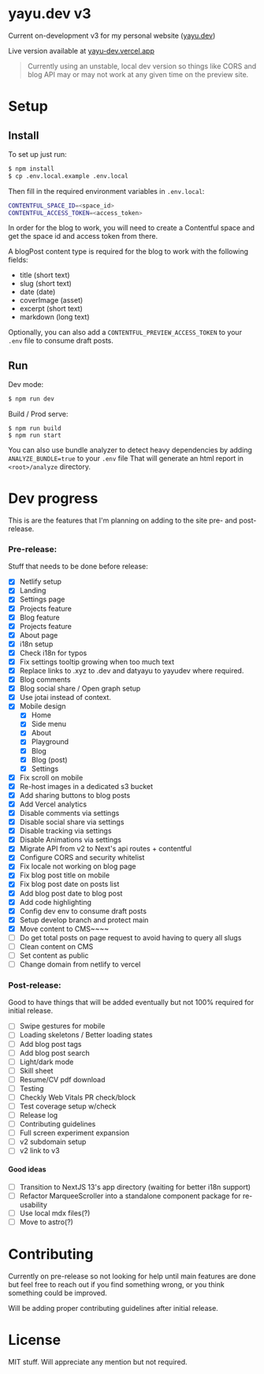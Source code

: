 # yayu.dev v3

Current on-development v3 for my personal website ([yayu.dev](https://yayu.dev))

Live version available at [yayu-dev.vercel.app](https://yayu-dev.vercel.app/)

> Currently using an unstable, local dev version so things like CORS and blog API may or may not work at any given time on the preview site.

# Setup

## Install

To set up just run:

```sh
$ npm install
$ cp .env.local.example .env.local
```

Then fill in the required environment variables in `.env.local`:

```sh
CONTENTFUL_SPACE_ID=<space_id>
CONTENTFUL_ACCESS_TOKEN=<access_token>
```

In order for the blog to work, you will need to create a Contentful space and get the space id and access token from there.

A blogPost content type is required for the blog to work with the following fields:

- title (short text)
- slug (short text)
- date (date)
- coverImage (asset)
- excerpt (short text)
- markdown (long text)

Optionally, you can also add a `CONTENTFUL_PREVIEW_ACCESS_TOKEN` to your `.env` file to consume draft posts.

## Run

Dev mode:

```sh
$ npm run dev
```

Build / Prod serve:

```
$ npm run build
$ npm run start
```

You can also use bundle analyzer to detect heavy dependencies by adding `ANALYZE_BUNDLE=true` to your `.env` file
That will generate an html report in `<root>/analyze` directory.

# Dev progress

This is are the features that I'm planning on adding to the site pre- and post-release.

### Pre-release:

Stuff that needs to be done before release:

- [x] Netlify setup
- [x] Landing
- [x] Settings page
- [x] Projects feature
- [x] Blog feature
- [x] Projects feature
- [x] About page
- [x] i18n setup
- [x] Check i18n for typos
- [x] Fix settings tooltip growing when too much text
- [x] Replace links to .xyz to .dev and datyayu to yayudev where required.
- [x] Blog comments
- [x] Blog social share / Open graph setup
- [x] Use jotai instead of context.
- [x] Mobile design
  - [x] Home
  - [x] Side menu
  - [x] About
  - [x] Playground
  - [x] Blog
  - [x] Blog (post)
  - [x] Settings
- [x] Fix scroll on mobile
- [x] Re-host images in a dedicated s3 bucket
- [x] Add sharing buttons to blog posts
- [x] Add Vercel analytics
- [x] Disable comments via settings
- [x] Disable social share via settings
- [x] Disable tracking via settings
- [x] Disable Animations via settings
- [x] Migrate API from v2 to Next's api routes + contentful
- [x] Configure CORS and security whitelist
- [x] Fix locale not working on blog page
- [x] Fix blog post title on mobile
- [x] Fix blog post date on posts list
- [x] Add blog post date to blog post
- [x] Add code highlighting
- [x] Config dev env to consume draft posts
- [x] Setup develop branch and protect main
- [x] Move content to CMS~~~~
- [ ] Do get total posts on page request to avoid having to query all slugs
- [ ] Clean content on CMS
- [ ] Set content as public
- [ ] Change domain from netlify to vercel

### Post-release:

Good to have things that will be added eventually but not 100% required for initial release.

- [ ] Swipe gestures for mobile
- [ ] Loading skeletons / Better loading states
- [ ] Add blog post tags
- [ ] Add blog post search
- [ ] Light/dark mode
- [ ] Skill sheet
- [ ] Resume/CV pdf download
- [ ] Testing
- [ ] Checkly Web Vitals PR check/block
- [ ] Test coverage setup w/check
- [ ] Release log
- [ ] Contributing guidelines
- [ ] Full screen experiment expansion
- [ ] v2 subdomain setup
- [ ] v2 link to v3

#### Good ideas

- [ ] Transition to NextJS 13's app directory (waiting for better i18n support)
- [ ] Refactor MarqueeScroller into a standalone component package for re-usability
- [ ] Use local mdx files(?)
- [ ] Move to astro(?)

# Contributing

Currently on pre-release so not looking for help until main features are done but feel free to reach out if you find something wrong, or you think something could be improved.

Will be adding proper contributing guidelines after initial release.

# License

MIT stuff. Will appreciate any mention but not required.
